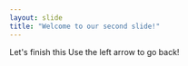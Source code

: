 ```yaml
---
layout: slide
title: "Welcome to our second slide!"
---
```

Let's finish this
Use the left arrow to go back!
